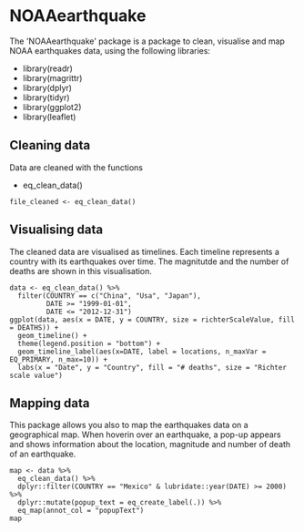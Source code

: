 # NOAAearthquake
The 'NOAAearthquake' package is a package to clean, visualise and map NOAA earthquakes data, using the following libraries:
 - library(readr)
 - library(magrittr)
 - library(dplyr)
 - library(tidyr)
 - library(ggplot2)
 - library(leaflet)


## Cleaning data
Data are cleaned with the functions
 - eq_clean_data()

```{r cleaning_NOAAData}
file_cleaned <- eq_clean_data()
```

## Visualising data
The cleaned data are visualised as timelines. Each timeline represents a country with its earthquakes over time. The magnitutde and the number of deaths are shown in this visualisation.

```{r visualising_NOAAData, eval=FALSE, include=FALSE}
data <- eq_clean_data() %>%
  filter(COUNTRY == c("China", "Usa", "Japan"),
         DATE >= "1999-01-01",
         DATE <= "2012-12-31")
ggplot(data, aes(x = DATE, y = COUNTRY, size = richterScaleValue, fill = DEATHS)) +
  geom_timeline() +
  theme(legend.position = "bottom") +
  geom_timeline_label(aes(x=DATE, label = locations, n_maxVar = EQ_PRIMARY, n_max=10)) +
  labs(x = "Date", y = "Country", fill = "# deaths", size = "Richter scale value") 
```

## Mapping data
This package allows you also to map the earthquakes data on a geographical map. When hoverin over an earthquake, a pop-up appears and shows information about the location, magnitude and number of death of an earthquake.

```{r mapping_NOAAData, eval=FALSE, include=FALSE}
map <- data %>% 
  eq_clean_data() %>% 
  dplyr::filter(COUNTRY == "Mexico" & lubridate::year(DATE) >= 2000) %>% 
  dplyr::mutate(popup_text = eq_create_label(.)) %>% 
  eq_map(annot_col = "popupText")
map 
```
